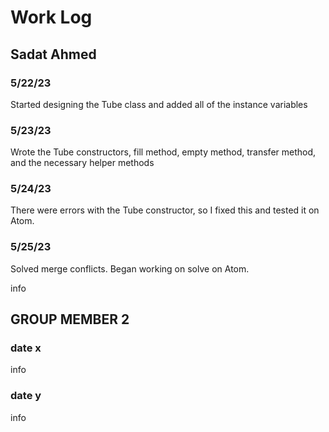# Work Log

## Sadat Ahmed

### 5/22/23
Started designing the Tube class and added all of the instance variables
### 5/23/23
Wrote the Tube constructors, fill method, empty method, transfer method, and the necessary helper methods
### 5/24/23
There were errors with the Tube constructor, so I fixed this and tested it on Atom.
### 5/25/23
Solved merge conflicts. Began working on solve on Atom.

info


## GROUP MEMBER 2

### date x

info

### date y

info

